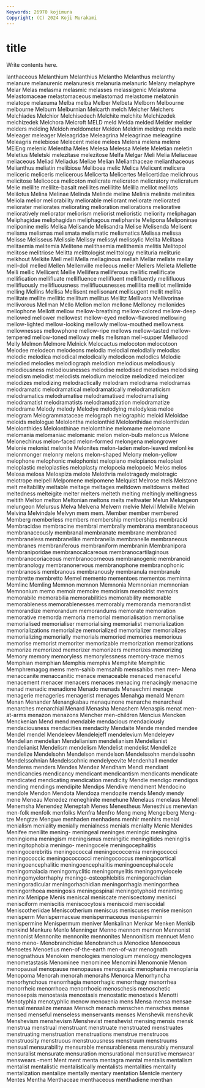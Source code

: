 ```yaml
---
Keywords: 26970 kojimura
Copyright: (C) 2024 Koji Murakami
---
```


# title

Write contents here.



lanthaceous Melanthium Melanthius Melantho
Melanthus melanthy melanure melanurenic melanuresis melanuria melanuric Melany melaphyre Melar
Melas melasma melasmic melasses melassigenic Melastoma Melastomaceae melastomaceous melastomad melastome
melatonin melatope melaxuma Melba melba Melber Melbeta Melborn Melbourne melbourne
Melburn Melburnian Melcarth melch Melcher Melchers Melchiades Melchior Melchisedech Melchite
melchite Melchizedek melchizedek Melchora Melcroft MELD meld Melda melded Melder
melder melders melding Meldoh meldometer Meldon Meldrim meldrop melds mele
Meleager meleager Meleagridae Meleagrina Meleagrinae meleagrine Meleagris melebiose Melecent melee
melees Melena melena melene MElEng melenic Melentha Meles Melesa Melessa
Melete Meletian meletin Meletius Meletski melezitase melezitose Melfa Melgar Meli
Melia Meliaceae meliaceous Meliad Meliadus Meliae Melian Melianthaceae melianthaceous Melianthus
meliatin melibiose Meliboea melic Melica Melicent melicera meliceric meliceris melicerous
Melicerta Melicertes Melicertidae melichrous melicitose Melicocca melicoton melicrate melicraton melicratory
melicratum Melie melilite melilite-basalt melilites melilitite Melilla melilot melilots Melilotus
Melina Melinae Melinda Melinde meline Melinis melinite melinites Meliola melior
meliorability meliorable meliorant meliorate meliorated meliorater meliorates meliorating melioration meliorations
meliorative melioratively meliorator meliorism meliorist melioristic meliority meliphagan Meliphagidae meliphagidan
meliphagous meliphanite Melipona Meliponinae meliponine melis Melisa Melisande Melisandra Melise
Melisenda Melisent melisma melismas melismata melismatic melismatics Melissa melissa Melisse
Melisseus Melissie Melissy melissyl melissylic Melita Melitaea melitaemia melitemia Melitene
melithaemia melithemia melitis Melitopol melitose melitriose Melitta melittologist melittology melituria
melituric melkhout Melkite Mell mell Mella mellaginous mellah Mellar mellate
mellay mell-doll melled Mellen Mellenville melleous meller Mellers Melleta Mellette
Melli mellic Mellicent Mellie Mellifera melliferous mellific mellificate mellification mellifluate
mellifluence mellifluent mellifluently mellifluous mellifluously mellifluousness mellifluousnesses mellilita mellilot mellimide
melling Mellins Mellisa Mellisent mellisonant mellisugent mellit mellita mellitate mellite
mellitic mellitum mellitus Mellitz Mellivora Mellivorinae mellivorous Mellman Mello Mellon
mellon mellone Melloney mellonides mellophone Mellott mellow mellow-breathing mellow-colored mellow-deep
mellowed mellower mellowest mellow-eyed mellow-flavored mellowing mellow-lighted mellow-looking mellowly mellow-mouthed
mellowness mellownesses mellowphone mellow-ripe mellows mellow-tasted mellow-tempered mellow-toned mellowy mells
mellsman mell-supper Mellwood Melly Melmon Melmore Melnick Melocactus melocoton melocotoon
Melodee melodeon melodeons melodia melodial melodially melodias melodic melodica melodical
melodically melodicon melodics Melodie melodied melodies melodiograph melodion melodious melodiously
melodiousness melodiousnesses melodise melodised melodises melodising melodism melodist melodists melodium
melodize melodized melodizer melodizes melodizing melodractically melodram melodrama melodramas melodramatic
melodramatical melodramatically melodramaticism melodramatics melodramatise melodramatised melodramatising melodramatist melodramatists melodramatization
melodramatize melodrame Melody melody Melodye melodying melodyless meloe melogram Melogrammataceae
melograph melographic meloid Meloidae meloids melologue Melolontha melolonthid Melolonthidae melolonthidan
Melolonthides Melolonthinae melolonthine melomame melomane melomania melomaniac melomanic melon melon-bulb
meloncus Melone Melonechinus melon-faced melon-formed melongena melongrower Melonie melonist melonite
Melonites melon-laden melon-leaved melonlike melonmonger melonry melons melon-shaped Melony melon-yellow
melophone melophonic melophonist melopiano melopianos meloplast meloplastic meloplasties meloplasty melopoeia
melopoeic Melos melos Melosa melosa Melospiza melote Melothria melotragedy melotragic
melotrope melpell Melpomene melpomene Melquist Melrose mels Melstone melt meltability
meltable meltage meltages meltdown meltdowns melted meltedness melteigite melter melters
melteth melting meltingly meltingness meltith Melton melton Meltonian meltons melts
meltwater Melun Melungeon melungeon Melursus Melva Melvena Melvern melvie Melvil
Melville Melvin Melvina Melvindale Melvyn mem mem. Member member membered
Memberg memberless members membership memberships membracid Membracidae membracine membral membrally
membrana membranaceous membranaceously membranal membranate membrane membraned membraneless membranelike membranella
membranelle membraneous membranes membraniferous membraniform membranin Membranipora Membraniporidae membranocalcareous membranocartilaginous
membranocoriaceous membranocorneous membranogenic membranoid membranology membranonervous membranophone membranophonic membranosis membranous
membranously membranula membranule membrette membretto Memel memento mementoes mementos meminna
Memlinc Memling Memnon memnon Memnonia Memnonian memnonian Memnonium memo memoir
memoire memoirism memoirist memoirs memorabile memorabilia memorabilities memorability memorable memorableness
memorablenesses memorably memoranda memorandist memorandize memorandum memorandums memorate memoration memorative
memorda memoria memorial memorialisation memorialise memorialised memorialiser memorialising memorialist memorialization
memorializations memorialize memorialized memorializer memorializes memorializing memorially memorials memoried memories
memorious memorise memorist memoriter memorizable memorization memorizations memorize memorized memorizer
memorizers memorizes memorizing Memory memory memoryless memorylessness memory-trace memos Memphian
memphian Memphis memphis Memphite Memphitic Memphremagog mems mem-sahib memsahib memsahibs
men men- Mena menaccanite menaccanitic menace menaceable menaced menaceful menacement
menacer menacers menaces menacing menacingly menacme menad menadic menadione Menado
menads Menaechmi menage menagerie menageries menagerist menages Menahga menald Menam
Menan Menander Menangkabau menaquinone menarche menarcheal menarches menarchial Menard Menasha
Menashem Menaspis menat men-at-arms menazon menazons Mencher men-children Mencius Mencken
Menckenian Mend mend mendable mendacious mendaciously mendaciousness mendacities mendacity Mendaite
Mende mended mendee Mendel mendel Mendeleev Mendelejeff mendelevium Mendeleyev Mendelian
mendelian Mendelianism mendelianism Mendelianist mendelianist Mendelism mendelism Mendelist mendelist Mendelize
mendelize Mendelsohn Mendelson mendelson Mendelssohn mendelssohn Mendelssohnian Mendelssohnic mendelyeevite Mendenhall
mender Menderes menders Mendes Mendez Mendham Mendi mendiant mendicancies mendicancy
mendicant mendicantism mendicants mendicate mendicated mendicating mendication mendicity Mendie mendigo
mendigos mending mendings mendipite Mendips Mendive mendment Mendocino mendole Mendon
Mendota Mendoza mendozite mends Mendy mendy mene Meneau Menedez meneghinite
menehune Menelaus menelaus Menell Menemsha Menendez Meneptah Menes Menestheus Menesthius
menevian men-folk menfolk menfolks Menfra Menfro Meng meng Mengelberg Meng-tze
Mengtze Mengwe menhaden menhadens menhir menhirs menial menialism meniality menially
menialness menials menialty Menic Menides Menifee menilite mening- meningeal meninges
meningic meningina meningioma meningism meningismus meningitic meningitides meningitis meningitophobia meningo-
meningocele meningocephalitis meningocerebritis meningococcal meningococcemia meningococci meningococcic meningococcocci meningococcus meningocortical
meningoencephalitic meningoencephalitis meningoencephalocele meningomalacia meningomyclitic meningomyelitis meningomyelocele meningomyelorrhaphy meningo-osteophlebitis meningorachidian
meningoradicular meningorhachidian meningorrhagia meningorrhea meningorrhoea meningosis meningospinal meningotyphoid meninting meninx
Menippe Menis meniscal meniscate meniscectomy menisci menisciform meniscitis meniscocytosis meniscoid
meniscoidal Meniscotheriidae Meniscotherium meniscus meniscuses menise menison menisperm Menispermaceae menispermaceous
menispermin menispermine Menispermum meniver Menkalinan Menkar Menken Menkib menkind Menkure
Menlo Menninger Menno mennom mennon Mennonist mennonist Mennonite mennonite mennonites
Mennonitism mennuet Meno meno meno- Menobranchidae Menobranchus Menodice Menoeceus Menoetes
Menoetius men-of-the-earth men-of-war menognath menognathous Menoken menologies menologium menology menologyes
menometastasis Menominee menominee Menomini Menomonie Menon menopausal menopause menopauses menopausic
menophania menoplania Menopoma Menorah menorah menorahs Menorca Menorhyncha menorhynchous menorrhagia
menorrhagic menorrhagy menorrhea menorrheic menorrhoea menorrhoeic menoschesis menoschetic menosepsis menostasia
menostasis menostatic menostaxis Menotti Menotyphla menotyphlic menow menoxenia mens Mensa
mensa mensae mensal mensalize mensas Mensch mensch menschen mensches mense
mensed menseful menseless menservants menses Menshevik menshevik Menshevism menshevism Menshevist
menshevist mensing mensis mensk menstrua menstrual menstruant menstruate menstruated menstruates
menstruating menstruation menstruations menstrue menstruoos menstruosity menstruous menstruousness menstruum menstruums
mensual mensurability mensurable mensurableness mensurably mensural mensuralist mensurate mensuration mensurational
mensurative menswear menswears -ment Ment ment menta mentagra mental mentalis
mentalism mentalist mentalistic mentalistically mentalists mentalities mentality mentalization mentalize mentally
mentary mentation Mentcle mentery Mentes Mentha Menthaceae menthaceous menthadiene menthan
